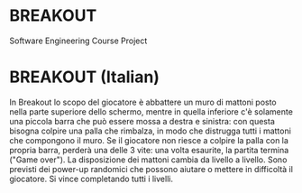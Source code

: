 # BREAKOUT
Software Engineering Course Project

# BREAKOUT (Italian)
In Breakout lo scopo del giocatore è abbattere un muro di mattoni posto nella parte superiore dello schermo, mentre in quella inferiore c'è solamente una piccola barra che può essere mossa a destra e sinistra: con questa bisogna colpire una palla che rimbalza, in modo che distrugga tutti i mattoni che compongono il muro. Se il giocatore non riesce a colpire la palla con la propria barra, perderà una delle 3 vite: una volta esaurite, la partita termina ("Game over"). La disposizione dei mattoni cambia da livello a livello. Sono previsti dei power-up randomici che possono aiutare o mettere in difficoltà il giocatore. Si vince completando tutti i livelli.
